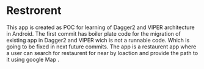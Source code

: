 # Restrorent
This app is created as POC for learning of Dagger2 and VIPER architecture in Android.
The first commit has boiler plate code for the migration of existing app in Dagger2 and VIPER wich is not a runnable code.
Which is going to be fixed in next  future  commits.
The app is a restaurent app where a user can search for restaurent for near by loaction  and provide the path  to it using google Map .


